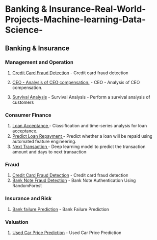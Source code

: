 # Banking & Insurance-Real-World-Projects-Machine-learning-Data-Science-

<h2>Banking & Insurance</h2>




<h3>Management and Operation</h3>



1. [Credit Card Fraud Detection](https://github.com/mohansharma077/-Fraud-Detection-On-Credit-Card-Transactions) - Credit card fraud detection<br/>
2. [CEO - Analysis of CEO compensation.](https://github.com/mohansharma077/-Fraud-Detection-On-Credit-Card-Transactions) - CEO - Analysis of CEO compensation.<br/>

3. [Survival Analysis](https://github.com/mohansharma077/-Fraud-Detection-On-Credit-Card-Transactions) - Survival Analysis - Perform a survival analysis of customers<br/>



<h3>Consumer Finance</h3>


1. [Loan Acceptance ](https://github.com/mohansharma077/-Fraud-Detection-On-Credit-Card-Transactions) -  Classification and time-series analysis for loan acceptance.<br/>
2. [Predict Loan Repayment ](https://github.com/mohansharma077/-Fraud-Detection-On-Credit-Card-Transactions) -  Predict whether a loan will be repaid using automated feature engineering.<br/>
3. [Next Transaction ](https://github.com/mohansharma077/-Fraud-Detection-On-Credit-Card-Transactions) - Deep learning model to predict the transaction amount and days to next transaction<br/>


<h3>Fraud</h3>

1. [Credit Card Fraud Detection](https://github.com/mohansharma077/-Fraud-Detection-On-Credit-Card-Transactions) - Credit card fraud detection<br/>
2. [Bank Note Fraud Detection](https://github.com/mohansharma077/Bank-Note-Fraud-Detection-using-Random-Forest-Classifier) -  Bank Note Authentication Using RandomForest<br/>
<h3>Insurance and Risk</h3>

1. [Bank failure Prediction](https://github.com/mohansharma077/Bank-Failure-Prediction/tree/main) - Bank Failure Prediction<br/>


<h3>Valuation</h3>

1. [Used Car Price Prediction](https://github.com/mohansharma077/Used-Car-Price-prediction-/tree/main) - Used Car Price Prediction 
